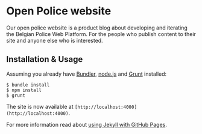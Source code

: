 # Open Police website
Our open police website is a product blog about developing and iterating the Belgian Police Web Platform. For the people who publish content to their site and anyone else who is interested.

## Installation & Usage
Assuming you already have [Bundler](http://bundler.io/), [node.js](http://nodejs.org/) and [Grunt](http://gruntjs.com/) installed:

    $ bundle install
    $ npm install
    $ grunt

The site is now available at ```[http://localhost:4000](http://localhost:4000)```.

For more information read about [using Jekyll with GitHub Pages](https://help.github.com/articles/using-jekyll-with-pages).
